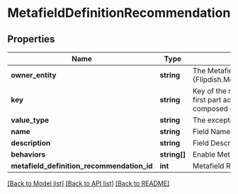 # MetafieldDefinitionRecommendation

## Properties
Name | Type | Description | Notes
------------ | ------------- | ------------- | -------------
**owner_entity** | **string** | The Metafield will extend the specified {Flipdish.Metafields.PublicModels.V1.MetafieldDefinitionBase.OwnerEntity} | [optional] 
**key** | **string** | Key of the metafield.  The key must have two parts, separated by a dot. The first part acts as a category, for organizational purposes.  The parts can be composed of lowercase letters, numbers, hyphen and underscore | 
**value_type** | **string** | The excepted type for the Value field | [optional] 
**name** | **string** | Field Name | 
**description** | **string** | Field Description | [optional] 
**behaviors** | **string[]** | Enable Metafield Behaviors | [optional] 
**metafield_definition_recommendation_id** | **int** | Metafield Recommendation Id | [optional] 

[[Back to Model list]](../README.md#documentation-for-models) [[Back to API list]](../README.md#documentation-for-api-endpoints) [[Back to README]](../README.md)



